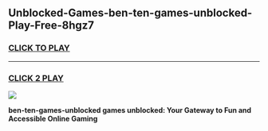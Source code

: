 
## Unblocked-Games-ben-ten-games-unblocked-Play-Free-8hgz7
<h3>
<a href="https://premium76.site?title=ben-ten-games-unblocked&ref=09A">CLICK TO PLAY</a></h3>
<hr>

<h3>
<a href="https://premium76.site?title=ben-ten-games-unblocked&ref=09A">CLICK 2 PLAY</a>
  
</h3>

<a href="https://premium76.site?title=ben-ten-games-unblocked&ref=09A"><img src="https://clearcache.store/games.png"></a>


**ben-ten-games-unblocked games unblocked: Your Gateway to Fun and Accessible Online Gaming**
